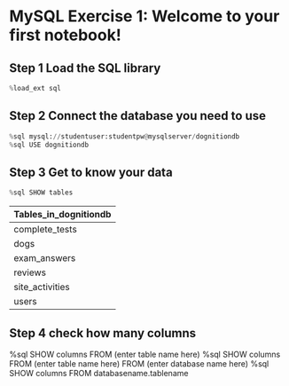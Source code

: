 # MySQL Exercise 1: Welcome to your first notebook!



## Step 1 Load the SQL library
```python
%load_ext sql
```

## Step 2 Connect the database you need to use
```python
%sql mysql://studentuser:studentpw@mysqlserver/dognitiondb
%sql USE dognitiondb
```
## Step 3 Get to know your data
```python
%sql SHOW tables
```
|Tables_in_dognitiondb| 
|----------------|
|complete_tests| 
|dogs|
|exam_answers|
|reviews|
|site_activities| 
|users| 

## Step 4 check how many columns
%sql SHOW columns FROM (enter table name here)
%sql SHOW columns FROM (enter table name here) FROM (enter database name here)
%sql SHOW columns FROM databasename.tablename

```python



```

```python



```

```python



```



```python



```


```python



```














